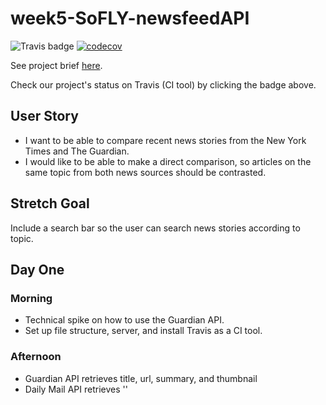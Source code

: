 # week5-SoFLY-newsfeedAPI

![Travis badge](https://travis-ci.org/FAC10/week5-SoFLY-newsfeedAPI.svg?branch=master)
[![codecov](https://codecov.io/gh/FAC10/week5-SoFLY-newsfeedAPI/branch/master/graph/badge.svg)](https://codecov.io/gh/FAC10/week5-SoFLY-newsfeedAPI)


See project brief [here](https://github.com/foundersandcoders/master-reference/blob/master/coursebook/week-5/project.md).

Check our project's status on Travis (CI tool) by clicking the badge above.

## User Story

- I want to be able to compare recent news stories from the New York Times and The Guardian.
- I would like to be able to make a direct comparison, so articles on the same topic from both news sources should be contrasted.

## Stretch Goal

Include a search bar so the user can search news stories according to topic.

## Day One

### Morning

- Technical spike on how to use the Guardian API.
- Set up file structure, server, and install Travis as a CI tool.

### Afternoon

- Guardian API retrieves title, url, summary, and thumbnail
- Daily Mail API retrieves ''
